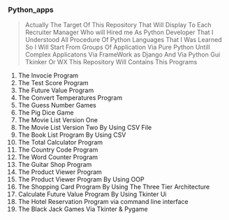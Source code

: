 ###  Python_apps
> Actually The Target Of This Repository That Will Display To Each Recruiter Manager Who will Hired me As Python Developer That I Understood All Procedure Of Python Languages That I Was Learned So I Will Start From Groups Of Application Via Pure Python Untill Complex Applicatons Via FrameWork as Django And Via Python Gui Tkinker Or WX This Repository Will Contains This Programs

1. The Invocie Program 
2. The Test Score Program
3. The Future Value Program
4. The Convert Temperatures Program
5. The Guess Number Games 
6. The Pig Dice Game
7. The Movie List Version One
8. The Movie List Version Two By Using CSV File
9. The Book List Program By Using CSV
10. The Total Calculator Program
11. The Country Code Program
12. The Word Counter Program
13. The Guitar Shop Program
14. The Product Viewer Program
15. The Product Viewer Program By Using OOP
16. The Shopping Card Program By Using The Three Tier Architecture 
17. Calculate Future Value Program By Using Tkinter Ui
18. The Hotel Reservation Program via command line interface 
19. The Black Jack Games Via Tkinter & Pygame

